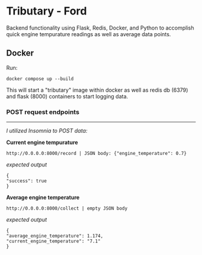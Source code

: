 # Tributary - Ford 
Backend functionality using Flask, Redis, Docker, and Python to accomplish quick engine tempurature readings as well as average data points.


## Docker
Run:

    docker compose up --build

This will start a "tributary" image within docker as well as redis db (6379) and flask (8000) containers to start logging data. 

### POST request endpoints
-------------------------
*I utilized Insomnia to POST data:*

**Current engine tempurature**

    http://0.0.0.0:8000/record | JSON body: {"engine_temperature": 0.7}

*expected output*

    {
	"success": true
    }

**Average engine temperature**

    http://0.0.0.0:8000/collect | empty JSON body

*expected output*

    {
	"average_engine_temperature": 1.174,
	"current_engine_temperature": "7.1"
    }
